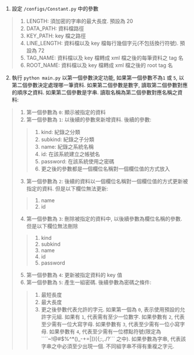 1. 設定 `/configs/Constant.py` 中的參數
> 1. LENGTH: 須加密的字串的最大長度. 預設為 20
> 2. DATA_PATH: 資料檔路徑
> 3. KEY_PATH: key 檔之路徑
> 4. LINE_LENGTH: 資料檔以及 key 檔每行幾個字元(不包括換行符號). 預設為 72
> 5. TAG_NAME: 資料檔以及 key 檔轉成 xml 檔之後的每筆資料之 tag 名
> 6. ROOT_NAME: 資料檔以及 key 檔轉成 xml 檔之後的 root tag 名

2. 執行 `python main.py` 以第一個參數決定功能, 如果第一個參數不為`1` 或 `5`, 以第二個參數決定處理哪一筆資料. 如果第二個參數是數字, 讀取第二個參數對應的順序之資料. 如果第二個參數是字串. 讀取名稱為第二個參數對應名稱之資料:
> 1. 第一個參數為 `0`: 顯示被指定的資料
> 2. 第一個參數為 `1`: 以後續的參數來新增資料. 後續的參數:
>> 1. kind: 紀錄之分類
>> 2. subkind: 紀錄之子分類
>> 3. name: 紀錄之系統名稱
>> 4. id: 在該系統建立之帳號名
>> 5. password: 在該系統使用之密碼
>> 6. 更之後的參數都是一個欄位名稱對一個欄位值的方式放入
> 3. 第一個參數為 `2`: 後續的資料以一個欄位名稱對一個欄位值的方式更新被指定的資料. 但是以下欄位無法更新:
>> 1. name
>> 2. id
> 4. 第一個參數為 `3`: 刪除被指定的資料中, 以後續參數為欄位名稱的參數. 但是以下欄位無法刪除
>> 1. kind
>> 2. subkind
>> 3. name
>> 4. id
>> 5. password
> 5. 第一個參數為 `4`: 更新被指定資料的 key 值
> 6. 第一個參數為 `5`: 產生一組密碼. 後續參數為密碼之條件:
>> 1. 最短長度
>> 2. 最大長度
>> 3. 更之後參數代表允許的字元. 如果第一個為 `0`, 表示使用預設的允許字元組. 如果有 `1`, 代表需有至少一位數字. 如果參數有 `2`, 代表至少需有一位大寫字母. 如果參數有 `3`, 代表至少需有一位小寫字母. 如果參數有 `4`, 代表至少需有一位標點符號(限定為````~!@#$%^*()_-+=|\]}[{;:,./?``` 之中). 如果參數為字串, 代表該字串之中必須至少出現一個. 不同組字串不得有重複之字元.
